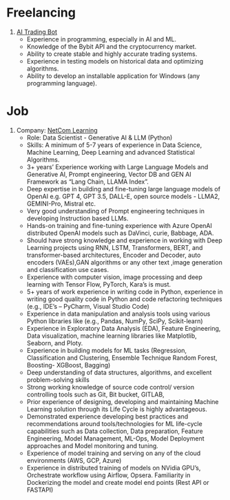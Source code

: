 # Freelancing
1. [AI Trading Bot](https://www.freelancer.in/projects/python/Create-Trading-Bot-for-Bybit-39172267/details)
    - Experience in programming, especially in AI and ML.
    - Knowledge of the Bybit API and the cryptocurrency market.
    - Ability to create stable and highly accurate trading systems.
    - Experience in testing models on historical data and optimizing algorithms.
    - Ability to develop an installable application for Windows (any programming language).



# Job

1. Company: [NetCom Learning](https://www.linkedin.com/jobs/search/?currentJobId=3931051632&f_E=2%2C3%2C4&geoId=102713980&keywords=large%20language%20model&origin=JOB_SEARCH_PAGE_SEARCH_BUTTON&refresh=true)
    - Role: Data Scientist - Generative AI & LLM (Python)
    - Skills: A minimum of 5-7 years of experience in Data Science, Machine Learning, Deep Learning and advanced Statistical Algorithms. 
    - 3+ years’ Experience working with Large Language Models and Generative AI, Prompt engineering, Vector DB and GEN AI Framework as “Lang Chain, LLAMA Index”. 
    - Deep expertise in building and fine-tuning large language models of OpenAI e.g. GPT 4, GPT 3.5, DALL-E, open source models - LLMA2, GEMINI-Pro, Mistral etc. 
    - Very good understanding of Prompt engineering techniques in developing Instruction based LLMs. 
    - Hands-on training and fine-tuning experience with Azure OpenAI distributed OpenAI models such as DaVinci, curie, Babbage, ADA. 
    - Should have strong knowledge and experience in working with Deep Learning projects using RNN, LSTM, Transformers, BERT, and transformer-based architectures, Encoder and Decoder, auto encoders (VAEs),GAN algorithms or any other text ,image generation and classification use cases. 
    - Experience with computer vision, image processing and deep learning with Tensor Flow, PyTorch, Kara’s is must. 
    - 5+ years of work experience in writing code in Python, experience in writing good quality code in Python and code refactoring techniques (e.g., IDE’s – PyCharm, Visual Studio Code) 
    - Experience in data manipulation and analysis tools using various Python libraries like (e.g., Pandas, NumPy, SciPy, Scikit-learn) 
    - Experience in Exploratory Data Analysis (EDA), Feature Engineering, Data visualization, machine learning libraries like Matplotlib, Seaborn, and Ploty. 
    - Experience in building models for ML tasks (Regression, Classification and Clustering, Ensemble Technique Random Forest, Boosting- XGBoost, Bagging) 
    - Deep understanding of data structures, algorithms, and excellent problem-solving skills 
    - Strong working knowledge of source code control/ version controlling tools such as Git, Bit bucket, GITLAB, 
    - Prior experience of designing, developing and maintaining Machine Learning solution through its Life Cycle is highly advantageous. 
    - Demonstrated experience developing best practices and recommendations around tools/technologies for ML life-cycle capabilities such as Data collection, Data preparation, Feature Engineering, Model Management, ML-Ops, Model Deployment approaches and Model monitoring and tuning. 
    - Experience of model training and serving on any of the cloud environments (AWS, GCP, Azure) 
    - Experience in distributed training of models on NVidia GPU’s, Orchestrate workflow using Airflow, Opsera. Familiarity in Dockerizing the model and create model end points (Rest API or FASTAPI)